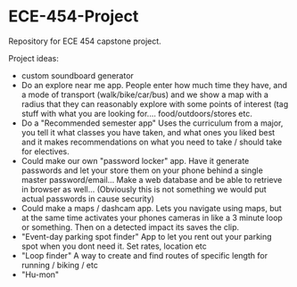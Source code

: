 # ECE-454-Project
Repository for ECE 454 capstone project.

Project ideas:
 - custom soundboard generator
 - Do an explore near me app. People enter how much time they have, and a mode of transport (walk/bike/car/bus) and we show a map with a radius that they can reasonably explore with some points of interest (tag stuff with what you are looking for.... food/outdoors/stores etc.
 - Do a "Recommended semester app" Uses the curriculum from a major, you tell it what classes you have taken, and what ones you liked best and it makes recommendations on what you need to take / should take for electives.
 - Could make our own "password locker" app. Have it generate passwords and let your store them on your phone behind a single master password/email... Make a web database and be able to retrieve in browser as well... (Obviously this is not something we would put actual passwords in cause security)
 - Could make a maps / dashcam app.  Lets you navigate using maps, but at the same time activates your phones cameras in like a 3 minute loop or something.  Then on a detected impact its saves the clip.
 - "Event-day parking spot finder" App to let you rent out your parking spot when you dont need it. Set rates, location etc
 - "Loop finder" A way to create and find routes of specific length for running / biking / etc
 - "Hu-mon"
